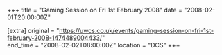 +++
title = "Gaming Session on Fri 1st February 2008"
date = "2008-02-01T20:00:00Z"

[extra]
original = "https://uwcs.co.uk/events/gaming-session-on-fri-1st-february-2008-1474489004433/"    
end_time = "2008-02-02T08:00:00Z"
location = "DCS"
+++



